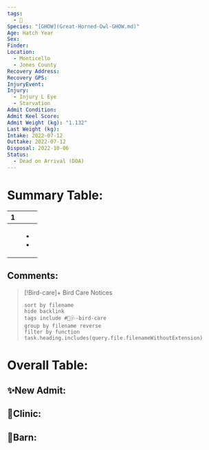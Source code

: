 ```yaml
---
tags:
  - 🦅
Species: "[GHOW](Great-Horned-Owl-GHOW.md)"
Age: Hatch Year
Sex: 
Finder: 
Location:
  - Monticello
  - Jones County
Recovery Address: 
Recovery GPS: 
InjuryEvent: 
Injury:
  - Injury L Eye
  - Starvation
Admit Condition: 
Admit Keel Score: 
Admit Weight (kg): "1.132"
Last Weight (kg): 
Intake: 2022-07-12
Outtake: 2022-07-12
Disposal: 2022-10-06
Status:
  - Dead on Arrival (DOA)
---
```


# Summary Table:

<div><table class="dataview table-view-table"><thead class="table-view-thead"><tr class="table-view-tr-header"><th class="table-view-th"><span></span><span class="dataview small-text">1</span></th><th class="table-view-th"><span></span></th></tr></thead><tbody class="table-view-tbody"><tr><td><span></span></td><td><ul class="dataview dataview-ul dataview-result-list-ul"><li class="dataview-result-list-li"><span></span></li><li class="dataview-result-list-li"><span></span></li></ul></td></tr></tbody></table></div>

## Comments:

> [!Bird-care]+ Bird Care Notices
>   ```tasks 
>   sort by filename
>   hide backlink
>   tags include #🦅🩺-bird-care 
>   group by filename reverse
>   filter by function task.heading.includes(query.file.filenameWithoutExtension)
>   ```

# Overall Table:

## ✨New Admit:



## 🏥Clinic:



## 🏡Barn:


